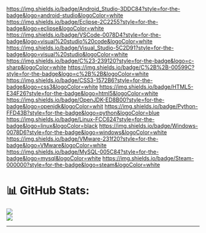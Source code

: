 https://img.shields.io/badge/Android_Studio-3DDC84?style=for-the-badge&logo=android-studio&logoColor=white
https://img.shields.io/badge/Eclipse-2C2255?style=for-the-badge&logo=eclipse&logoColor=white
https://img.shields.io/badge/VSCode-0078D4?style=for-the-badge&logo=visual%20studio%20code&logoColor=white
https://img.shields.io/badge/Visual_Studio-5C2D91?style=for-the-badge&logo=visual%20studio&logoColor=white
https://img.shields.io/badge/C%23-239120?style=for-the-badge&logo=c-sharp&logoColor=white
https://img.shields.io/badge/C%2B%2B-00599C?style=for-the-badge&logo=c%2B%2B&logoColor=white
https://img.shields.io/badge/CSS3-1572B6?style=for-the-badge&logo=css3&logoColor=white
https://img.shields.io/badge/HTML5-E34F26?style=for-the-badge&logo=html5&logoColor=white
https://img.shields.io/badge/OpenJDK-ED8B00?style=for-the-badge&logo=openjdk&logoColor=whit
https://img.shields.io/badge/Python-FFD43B?style=for-the-badge&logo=python&logoColor=blue
https://img.shields.io/badge/Linux-FCC624?style=for-the-badge&logo=linux&logoColor=black
https://img.shields.io/badge/Windows-0078D6?style=for-the-badge&logo=windows&logoColor=white
https://img.shields.io/badge/VMware-231f20?style=for-the-badge&logo=VMware&logoColor=white
https://img.shields.io/badge/MySQL-005C84?style=for-the-badge&logo=mysql&logoColor=white
https://img.shields.io/badge/Steam-000000?style=for-the-badge&logo=steam&logoColor=white
# 📊 GitHub Stats:
![](https://github-readme-stats.vercel.app/api?username=rakettimies&theme=dark&hide_border=false&include_all_commits=false&count_private=false)<br/>
![](https://github-readme-streak-stats.herokuapp.com/?user=rakettimies&theme=dark&hide_border=false)<br/>

---
